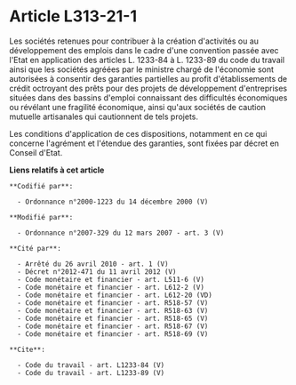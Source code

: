 # Article L313-21-1

Les sociétés retenues pour contribuer à la création d'activités ou au développement des emplois dans le cadre d'une
convention passée avec l'Etat en application des articles L. 1233-84 à L. 1233-89 du code du travail ainsi que les sociétés
agréées par le ministre chargé de l'économie sont autorisées à consentir des garanties partielles au profit d'établissements
de crédit octroyant des prêts pour des projets de développement d'entreprises situées dans des bassins d'emploi connaissant
des difficultés économiques ou révélant une fragilité économique, ainsi qu'aux sociétés de caution mutuelle artisanales qui
cautionnent de tels projets. 

Les conditions d'application de ces dispositions, notamment en ce qui concerne l'agrément et l'étendue des garanties, sont
fixées par décret en Conseil d'Etat.

**Liens relatifs à cet article**

	**Codifié par**:

	  - Ordonnance n°2000-1223 du 14 décembre 2000 (V)

	**Modifié par**:

	  - Ordonnance n°2007-329 du 12 mars 2007 - art. 3 (V)

	**Cité par**:

	  - Arrêté du 26 avril 2010 - art. 1 (V)
	  - Décret n°2012-471 du 11 avril 2012 (V)
	  - Code monétaire et financier - art. L511-6 (V)
	  - Code monétaire et financier - art. L612-2 (V)
	  - Code monétaire et financier - art. L612-20 (VD)
	  - Code monétaire et financier - art. R518-57 (V)
	  - Code monétaire et financier - art. R518-63 (V)
	  - Code monétaire et financier - art. R518-65 (V)
	  - Code monétaire et financier - art. R518-67 (V)
	  - Code monétaire et financier - art. R518-69 (V)

	**Cite**:

	  - Code du travail - art. L1233-84 (V)
	  - Code du travail - art. L1233-89 (V)
